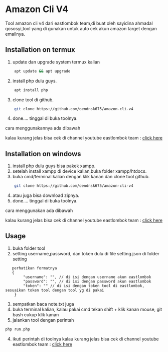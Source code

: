 # Amazon Cli V4

Tool amazon cli v4 dari eastlombok team,di buat oleh sayidina ahmadal qososyi,tool yang di gunakan untuk auto cek akun amazon target dengan emailnya.

## Installation on termux
1. update dan upgrade system termux kalian
```bash
    apt update && apt upgrade
```

2. install php dulu guys.
```bash
    apt install php
```
3. clone tool di github.
```bash
    git clone https://github.com/oendnsk675/amazon-cli-v4
```
4. done.... tinggal di buka toolnya.

cara menggunakannya ada dibawah

kalau kurang jelas bisa cek di channel youtube eastlombok team :
[click here](https://www.youtube.com/channel/UCNhysDQ6QCYOtjmWK4WU3hw)

## Installation on windows

1. install php dulu guys bisa pakek xampp.
2. setelah install xampp di device kalian,buka folder xampp/htdocs.
3. buka cmd/terminal kalian dengan klik kanan dan clone tool github.
```bash
    git clone https://github.com/oendnsk675/amazon-cli-v4
```
4. atau juga bisa download zipnya.
5. done.... tinggal di buka toolnya.

cara menggunakan ada dibawah

kalau kurang jelas bisa cek di channel youtube eastlombok team :
[click here](https://www.youtube.com/channel/UCNhysDQ6QCYOtjmWK4WU3hw)

## Usage
1. buka folder tool
2. setting username,password, dan token dulu di file setting.json di folder setting
```
   perhatikan formatnya
   {
        "username": "", // di isi dengan username akun eastlombok
        "password": "", // di isi dengan password akun eastlombok
        "token": "" // di isi dengan token tool di eastlombok, sesuaikan token tool dengan tool yg di pakai
    } 
```
3. sempatkan baca note.txt juga
4. buka terminal kalian, kalau pakai cmd tekan shift + klik kanan mouse, git bash cukup klik kanan
3. jalankan tool dengan perintah
```php
php run.php
```
4. ikuti perintah di toolnya
kalau kurang jelas bisa cek di channel youtube eastlombok team :
[click here](https://www.youtube.com/channel/UCNhysDQ6QCYOtjmWK4WU3hw)

